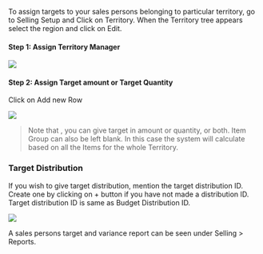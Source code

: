 To assign targets to your sales persons belonging to particular territory, go
to Selling Setup and Click on Territory. When the Territory tree appears
select the region and click on Edit.

  

#### Step 1: Assign Territory Manager

  

![](assets/frappe_io/images/erpnext/territory-1.png)  

  

  

#### Step 2: Assign Target amount or Target Quantity 

  
Click on Add new Row

  

![](assets/frappe_io/images/erpnext/territory-2.png)  

  

> Note that , you can give target in amount or quantity, or both. Item Group can also be left blank. In this case the system will calculate based on all the
Items for the whole Territory.

  
### Target Distribution

If you wish to give target distribution, mention the target distribution ID.
Create one by clicking on + button if you have not made a distribution ID.
Target distribution ID is same as Budget Distribution ID.

  
![](assets/frappe_io/images/erpnext/budgeting-4.png)  

  

A sales persons target and variance report can be seen under Selling >
Reports.

